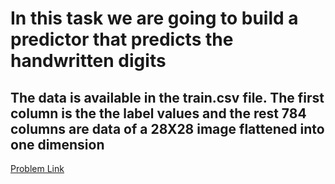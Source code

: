 # In this task we are going to build a predictor that predicts the handwritten digits

## The data is available in the train.csv file. The first column is the the label values and the rest 784 columns are data of a 28X28 image flattened into one dimension

[Problem Link](https://www.kaggle.com/c/digit-recognizer/)